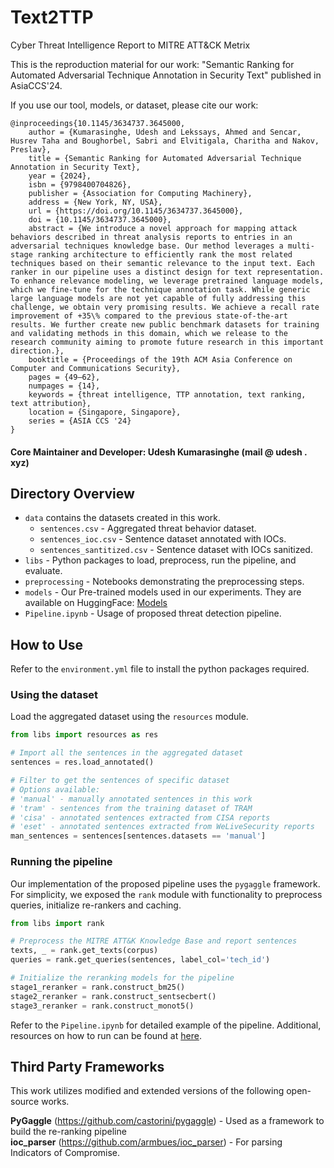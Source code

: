 # Text2TTP

Cyber Threat Intelligence Report to MITRE ATT&CK Metrix

This is the reproduction material for our work: "Semantic Ranking for Automated Adversarial Technique Annotation in Security Text" published in AsiaCCS'24.

If you use our tool, models, or dataset, please cite our work:

```
@inproceedings{10.1145/3634737.3645000,
    author = {Kumarasinghe, Udesh and Lekssays, Ahmed and Sencar, Husrev Taha and Boughorbel, Sabri and Elvitigala, Charitha and Nakov, Preslav},
    title = {Semantic Ranking for Automated Adversarial Technique Annotation in Security Text},
    year = {2024},
    isbn = {9798400704826},
    publisher = {Association for Computing Machinery},
    address = {New York, NY, USA},
    url = {https://doi.org/10.1145/3634737.3645000},
    doi = {10.1145/3634737.3645000},
    abstract = {We introduce a novel approach for mapping attack behaviors described in threat analysis reports to entries in an adversarial techniques knowledge base. Our method leverages a multi-stage ranking architecture to efficiently rank the most related techniques based on their semantic relevance to the input text. Each ranker in our pipeline uses a distinct design for text representation. To enhance relevance modeling, we leverage pretrained language models, which we fine-tune for the technique annotation task. While generic large language models are not yet capable of fully addressing this challenge, we obtain very promising results. We achieve a recall rate improvement of +35\% compared to the previous state-of-the-art results. We further create new public benchmark datasets for training and validating methods in this domain, which we release to the research community aiming to promote future research in this important direction.},
    booktitle = {Proceedings of the 19th ACM Asia Conference on Computer and Communications Security},
    pages = {49–62},
    numpages = {14},
    keywords = {threat intelligence, TTP annotation, text ranking, text attribution},
    location = {Singapore, Singapore},
    series = {ASIA CCS '24}
}
```

#### Core Maintainer and Developer: Udesh Kumarasinghe (mail @ udesh . xyz) 

## Directory Overview

- `data` contains the datasets created in this work.
  - `sentences.csv` - Aggregated threat behavior dataset.
  - `sentences_ioc.csv` - Sentence dataset annotated with IOCs.
  - `sentences_santitized.csv` - Sentence dataset with IOCs sanitized.
- `libs` - Python packages to load, preprocess, run the pipeline, and evaluate.
- `preprocessing` - Notebooks demonstrating the preprocessing steps.
- `models` - Our Pre-trained models used in our experiments. They are available on HuggingFace: [Models](https://huggingface.co/collections/qcri-cs/text2ttp-6648e136db255eefa7456d96)
- `Pipeline.ipynb` - Usage of proposed threat detection pipeline.

## How to Use

Refer to the `environment.yml` file to install the python packages required.

### Using the dataset
Load the aggregated dataset using the `resources` module. 

```python
from libs import resources as res

# Import all the sentences in the aggregated dataset
sentences = res.load_annotated()

# Filter to get the sentences of specific dataset
# Options available:
# 'manual' - manually annotated sentences in this work
# 'tram' - sentences from the training dataset of TRAM
# 'cisa' - annotated sentences extracted from CISA reports
# 'eset' - annotated sentences extracted from WeLiveSecurity reports
man_sentences = sentences[sentences.datasets == 'manual']
```

### Running the pipeline

Our implementation of the proposed pipeline uses the `pygaggle` framework. For 
simplicity, we exposed the `rank` module with functionality to preprocess queries,
initialize re-rankers and caching.

```python
from libs import rank

# Preprocess the MITRE ATT&K Knowledge Base and report sentences
texts, _ = rank.get_texts(corpus)
queries = rank.get_queries(sentences, label_col='tech_id')

# Initialize the reranking models for the pipeline
stage1_reranker = rank.construct_bm25()
stage2_reranker = rank.construct_sentsecbert()
stage3_reranker = rank.construct_monot5()
```

Refer to the `Pipeline.ipynb` for detailed example of the pipeline. Additional,
resources on how to run can be found at [here](https://github.com/castorini/pygaggle?tab=readme-ov-file#a-simple-reranking-example).

## Third Party Frameworks

This work utilizes modified and extended versions of the following open-source works.

**PyGaggle** (https://github.com/castorini/pygaggle) - Used as a framework to build the re-ranking pipeline <br>
**ioc_parser** (https://github.com/armbues/ioc_parser) - For parsing Indicators of Compromise.
